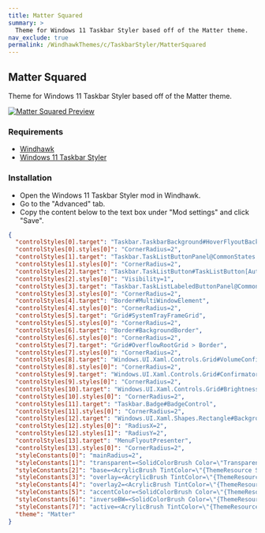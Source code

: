 ```yaml
---
title: Matter Squared
summary: >
  Theme for Windows 11 Taskbar Styler based off of the Matter theme.
nav_exclude: true
permalink: /WindhawkThemes/c/TaskbarStyler/MatterSquared
---
```


## Matter Squared
Theme for Windows 11 Taskbar Styler based off of the Matter theme.

[![Matter Squared Preview](/assets/images/previews/taskbar-styler/matter-squared.bmp)](/assets/images/previews/taskbar-styler/matter-squared.bmp)


### Requirements

- [Windhawk](https://windhawk.net/)
- [Windows 11 Taskbar Styler](https://windhawk.net/mods/windows-11-taskbar-styler)

### Installation

- Open the Windows 11 Taskbar Styler mod in Windhawk.
- Go to the "Advanced" tab.
- Copy the content below to the text box under "Mod settings" and click "Save".

```json
{
  "controlStyles[0].target": "Taskbar.TaskbarBackground#HoverFlyoutBackgroundControl",
  "controlStyles[0].styles[0]": "CornerRadius=2",
  "controlStyles[1].target": "Taskbar.TaskListButtonPanel@CommonStates > Border#BackgroundElement",
  "controlStyles[1].styles[0]": "CornerRadius=2",
  "controlStyles[2].target": "Taskbar.TaskListButton#TaskListButton[AutomationProperties.Name=Copilot] > Taskbar.TaskListLabeledButtonPanel#IconPanel > Border#BackgroundElement",
  "controlStyles[2].styles[0]": "Visibility=1",
  "controlStyles[3].target": "Taskbar.TaskListLabeledButtonPanel@CommonStates > Border#BackgroundElement",
  "controlStyles[3].styles[0]": "CornerRadius=2",
  "controlStyles[4].target": "Border#MultiWindowElement",
  "controlStyles[4].styles[0]": "CornerRadius=2",
  "controlStyles[5].target": "Grid#SystemTrayFrameGrid",
  "controlStyles[5].styles[0]": "CornerRadius=2",
  "controlStyles[6].target": "Border#BackgroundBorder",
  "controlStyles[6].styles[0]": "CornerRadius=2",
  "controlStyles[7].target": "Grid#OverflowRootGrid > Border",
  "controlStyles[7].styles[0]": "CornerRadius=2",
  "controlStyles[8].target": "Windows.UI.Xaml.Controls.Grid#VolumeConfirmator",
  "controlStyles[8].styles[0]": "CornerRadius=2",
  "controlStyles[9].target": "Windows.UI.Xaml.Controls.Grid#ConfirmatorMainGrid",
  "controlStyles[9].styles[0]": "CornerRadius=2",
  "controlStyles[10].target": "Windows.UI.Xaml.Controls.Grid#BrightnessConfirmator",
  "controlStyles[10].styles[0]": "CornerRadius=2",
  "controlStyles[11].target": "Taskbar.Badge#BadgeControl",
  "controlStyles[11].styles[0]": "CornerRadius=2",
  "controlStyles[12].target": "Windows.UI.Xaml.Shapes.Rectangle#BackgroundRect",
  "controlStyles[12].styles[0]": "RadiusX=2",
  "controlStyles[12].styles[1]": "RadiusY=2",
  "controlStyles[13].target": "MenuFlyoutPresenter",
  "controlStyles[13].styles[0]": "CornerRadius=2",
  "styleConstants[0]": "mainRadius=2",
  "styleConstants[1]": "transparent=<SolidColorBrush Color=\"Transparent\"/>",
  "styleConstants[2]": "base=<AcrylicBrush TintColor=\"{ThemeResource SystemAltLowColor}\" TintOpacity=\"1\" TintLuminosityOpacity=\"0.7\" FallbackColor=\"{ThemeResource SystemChromeLowColor}\" />",
  "styleConstants[3]": "overlay=<AcrylicBrush TintColor=\"{ThemeResource SystemAltLowColor}\" TintOpacity=\"1\" TintLuminosityOpacity=\"0.8\" FallbackColor=\"{ThemeResource CardStrokeColorDefaultSolid}\" />",
  "styleConstants[4]": "overlay2=<AcrylicBrush TintColor=\"{ThemeResource SystemAltLowColor}\" TintOpacity=\"1\" TintLuminosityOpacity=\"0.5\" FallbackColor=\"{ThemeResource CardStrokeColorDefaultSolid}\" />",
  "styleConstants[5]": "accentColor=<SolidColorBrush Color=\"{ThemeResource SystemAccentColor}\" Opacity=\"1\" />",
  "styleConstants[6]": "inverseBW=<SolidColorBrush Color=\"{ThemeResource SystemBaseHighColor}\" Opacity=\"1\" />",
  "styleConstants[7]": "active=<AcrylicBrush TintColor=\"{ThemeResource SystemAltLowColor}\" TintOpacity=\"1\" TintLuminosityOpacity=\"1\" FallbackColor=\"{ThemeResource CardStrokeColorDefaultSolid}\" />",
  "theme": "Matter"
}
```